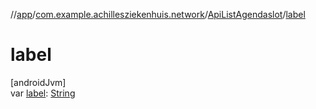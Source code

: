 //[app](../../../index.md)/[com.example.achillesziekenhuis.network](../index.md)/[ApiListAgendaslot](index.md)/[label](label.md)

# label

[androidJvm]\
var [label](label.md): [String](https://kotlinlang.org/api/latest/jvm/stdlib/kotlin/-string/index.html)
